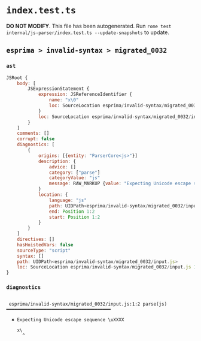 # `index.test.ts`

**DO NOT MODIFY**. This file has been autogenerated. Run `rome test internal/js-parser/index.test.ts --update-snapshots` to update.

## `esprima > invalid-syntax > migrated_0032`

### `ast`

```javascript
JSRoot {
	body: [
		JSExpressionStatement {
			expression: JSReferenceIdentifier {
				name: "x\0"
				loc: SourceLocation esprima/invalid-syntax/migrated_0032/input.js 1:0-1:3 (x\0)
			}
			loc: SourceLocation esprima/invalid-syntax/migrated_0032/input.js 1:0-1:3
		}
	]
	comments: []
	corrupt: false
	diagnostics: [
		{
			origins: [{entity: "ParserCore<js>"}]
			description: {
				advice: []
				category: ["parse"]
				categoryValue: "js"
				message: RAW_MARKUP {value: "Expecting Unicode escape sequence \\uXXXX"}
			}
			location: {
				language: "js"
				path: UIDPath<esprima/invalid-syntax/migrated_0032/input.js>
				end: Position 1:2
				start: Position 1:2
			}
		}
	]
	directives: []
	hasHoistedVars: false
	sourceType: "script"
	syntax: []
	path: UIDPath<esprima/invalid-syntax/migrated_0032/input.js>
	loc: SourceLocation esprima/invalid-syntax/migrated_0032/input.js 1:0-1:3
}
```

### `diagnostics`

```

 esprima/invalid-syntax/migrated_0032/input.js:1:2 parse(js) ━━━━━━━━━━━━━━━━━━━━━━━━━━━━━━━━━━━━━━━

  ✖ Expecting Unicode escape sequence \uXXXX

    x\
      ^


```
